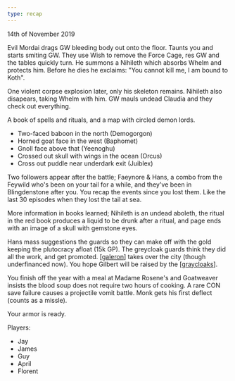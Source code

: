 ```yaml
---
type: recap
---
```


14th of November 2019

Evil Mordai drags GW bleeding body out onto the floor. Taunts you and starts smiting GW.
They use Wish to remove the Force Cage, res GW and the tables quickly turn. He summons a Nihileth which absorbs Whelm and protects him.
Before he dies he exclaims:
"You cannot kill me, I am bound to Koth".

One violent corpse explosion later, only his skeleton remains. Nihileth also disapears, taking Whelm with him.
GW mauls undead Claudia and they check out everything.

A book of spells and rituals, and a map with circled demon lords.

- Two-faced baboon in the north (Demogorgon)
- Horned goat face in the west (Baphomet)
- Gnoll face above that (Yeenoghu)
- Crossed out skull with wings in the ocean (Orcus)
- Cross out puddle near underdark exit (Juiblex)

Two followers appear after the battle; Faeynore & Hans, a combo from the Feywild who's been on your tail for a while, and they've been in Blingdenstone after you.
You recap the events since you lost them. Like the last 30 episodes when they lost the tail at sea.

More information in books learned; Nihileth is an undead aboleth, the ritual in the red book produces a liquid to be drunk after a ritual, and page ends with an image of a skull with gemstone eyes.

Hans mass suggestions the guards so they can make off with the gold keeping the plutocracy afloat (15k GP).
The greycloak guards think they did all the work, and get promoted. [[galeron]] takes over the city (though underfinanced now).
You hope Gilbert will be raised by the [[graycloaks]].

You finish off the year with a meal at Madame Rosene's and Goatweaver insists the blood soup does not require two hours of cooking.
A rare CON save failure causes a projectile vomit battle. Monk gets his first deflect (counts as a missle).

Your armor is ready.

Players:
- Jay
- James
- Guy
- April
- Florent

[//begin]: # "Autogenerated link references for markdown compatibility"
[galeron]: ../npcs/galeron "Galeron"
[graycloaks]: ../factions/graycloaks "Graycloaks"
[//end]: # "Autogenerated link references"
